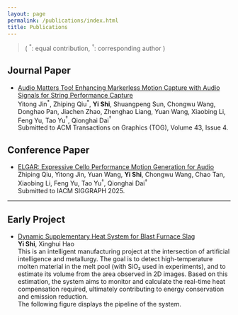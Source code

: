 ```yaml
---
layout: page
permalink: /publications/index.html
title: Publications
---
```


> ( $^\ast$: equal contribution,  $^\dag$: corresponding author )

## Journal Paper

- [Audio Matters Too! Enhancing Markerless Motion Capture with Audio Signals for String Performance Capture](https://dl.acm.org/doi/abs/10.1145/3658235)<br><img title="" src="https://shiyi099.github.io/Billion.github.io/images/publications/SPD.jpg" alt="" data-align="inline">Yitong Jin$^\ast$, Zhiping Qiu$^\ast$, **Yi Shi**, Shuangpeng Sun, Chongwu Wang, Donghao Pan, Jiachen Zhao, Zhenghao Liang, Yuan Wang, Xiaobing Li, Feng Yu, Tao Yu$^\dag$, Qionghai Dai$^\dag$<br>Submitted to ACM Transactions on Graphics (TOG), Volume 43, Issue 4.<br>

## Conference Paper

- [ELGAR:  Expressive Cello Performance Motion Generation for Audio](https://dl.acm.org/doi/10.1145/3721238.3730756)<br><img title="" src="https://shiyi099.github.io/Billion.github.io/images/publications/ELGAR.jpg" alt="" data-align="inline">Zhiping Qiu, Yitong Jin, Yuan Wang, **Yi Shi**, Chongwu Wang, Chao Tan, Xiaobing Li, Feng Yu, Tao Yu$^\dag$, Qionghai Dai$^\dag$<br>Submitted to IACM SIGGRAPH 2025.<br>

---

## Early Project

- [Dynamic Supplementary Heat System for Blast Furnace Slag](https://newstest.ncst.edu.cn/col/1393558054724/2020/12/28/1609148866922.html)<br><img title="" src="https://shiyi099.github.io/Billion.github.io/images/publications/ChiLunTechnology.png" alt="" data-align="inline">**Yi Shi**, Xinghui Hao<br>
This is an intelligent manufacturing project at the intersection of artificial intelligence and metallurgy. The goal is to detect high-temperature molten material in the melt pool (with SiO₂ used in experiments), and to estimate its volume from the area observed in 2D images. Based on this estimation, the system aims to monitor and calculate the real-time heat compensation required, ultimately contributing to energy conservation and emission reduction.<br>
The following figure displays the pipeline of the system.<br>
<img title="" src="https://shiyi099.github.io/Billion.github.io/images/publications/ChiLunTechnologyTeaser.jpg" alt="" data-align="inline">
